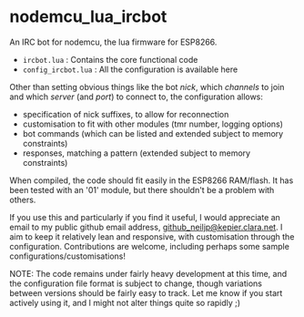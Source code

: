 # nodemcu_lua_ircbot

An IRC bot for nodemcu, the lua firmware for ESP8266.

- `ircbot.lua` : Contains the core functional code
- `config_ircbot.lua` : All the configuration is available here

Other than setting obvious things like the bot *nick*, which *channels* to join
and which *server* (and *port*) to connect to, the configuration allows:

* specification of nick suffixes, to allow for reconnection
* customisation to fit with other modules (tmr number, logging options) 
* bot commands (which can be listed and extended subject to memory constraints)
* responses, matching a pattern (extended subject to memory constraints)

When compiled, the code should fit easily in the ESP8266 RAM/flash. It has been
tested with an '01' module, but there shouldn't be a problem with others.

If you use this and particularly if you find it useful, I would appreciate an
email to my public github email address, github_neiljp@kepier.clara.net. I aim
to keep it relatively lean and responsive, with customisation through the
configuration. Contributions are welcome, including perhaps some sample
configurations/customisations!

NOTE: The code remains under fairly heavy development at this time, and the
configuration file format is subject to change, though variations between
versions should be fairly easy to track. Let me know if you start actively
using it, and I might not alter things quite so rapidly ;)
